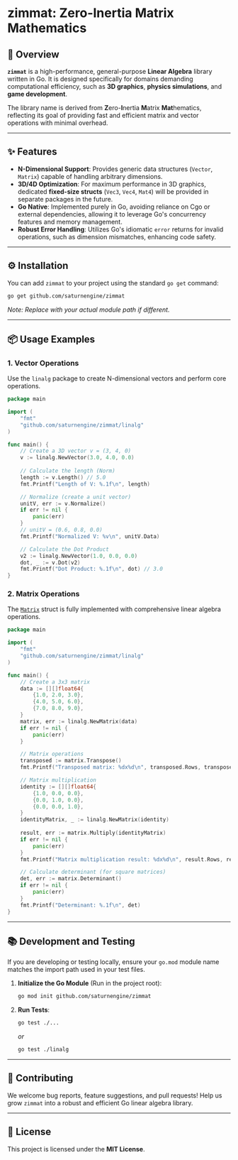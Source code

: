 # zimmat: Zero-Inertia Matrix Mathematics

## 🚀 Overview

**`zimmat`** is a high-performance, general-purpose **Linear Algebra** library written in Go. It is designed specifically for domains demanding computational efficiency, such as **3D graphics**, **physics simulations**, and **game development**.

The library name is derived from **Z**ero-**I**nertia **M**atrix **Mat**hematics, reflecting its goal of providing fast and efficient matrix and vector operations with minimal overhead.

-----

## ✨ Features

  * **N-Dimensional Support**: Provides generic data structures (`Vector`, `Matrix`) capable of handling arbitrary dimensions.
  * **3D/4D Optimization**: For maximum performance in 3D graphics, dedicated **fixed-size structs** (`Vec3`, `Vec4`, `Mat4`) will be provided in separate packages in the future.
  * **Go Native**: Implemented purely in Go, avoiding reliance on Cgo or external dependencies, allowing it to leverage Go's concurrency features and memory management.
  * **Robust Error Handling**: Utilizes Go's idiomatic `error` returns for invalid operations, such as dimension mismatches, enhancing code safety.

-----

## ⚙️ Installation

You can add `zimmat` to your project using the standard `go get` command:

```bash
go get github.com/saturnengine/zimmat
```

*Note: Replace with your actual module path if different.*

-----

## 📦 Usage Examples

### 1\. Vector Operations

Use the `linalg` package to create N-dimensional vectors and perform core operations.

```go
package main

import (
	"fmt"
	"github.com/saturnengine/zimmat/linalg"
)

func main() {
	// Create a 3D vector v = (3, 4, 0)
	v := linalg.NewVector(3.0, 4.0, 0.0) 
    
	// Calculate the length (Norm)
	length := v.Length() // 5.0
	fmt.Printf("Length of V: %.1f\n", length)

	// Normalize (create a unit vector)
	unitV, err := v.Normalize()
	if err != nil {
		panic(err)
	}
	// unitV = (0.6, 0.8, 0.0)
	fmt.Printf("Normalized V: %v\n", unitV.Data)

	// Calculate the Dot Product
	v2 := linalg.NewVector(1.0, 0.0, 0.0)
	dot, _ := v.Dot(v2) 
	fmt.Printf("Dot Product: %.1f\n", dot) // 3.0
}
```

### 2\. Matrix Operations

The [`Matrix`](linalg/matrix.go:8-14) struct is fully implemented with comprehensive linear algebra operations.

```go
package main

import (
	"fmt"
	"github.com/saturnengine/zimmat/linalg"
)

func main() {
	// Create a 3x3 matrix
	data := [][]float64{
		{1.0, 2.0, 3.0},
		{4.0, 5.0, 6.0},
		{7.0, 8.0, 9.0},
	}
	matrix, err := linalg.NewMatrix(data)
	if err != nil {
		panic(err)
	}

	// Matrix operations
	transposed := matrix.Transpose()
	fmt.Printf("Transposed matrix: %dx%d\n", transposed.Rows, transposed.Cols)

	// Matrix multiplication
	identity := [][]float64{
		{1.0, 0.0, 0.0},
		{0.0, 1.0, 0.0},
		{0.0, 0.0, 1.0},
	}
	identityMatrix, _ := linalg.NewMatrix(identity)
	
	result, err := matrix.Multiply(identityMatrix)
	if err != nil {
		panic(err)
	}
	fmt.Printf("Matrix multiplication result: %dx%d\n", result.Rows, result.Cols)

	// Calculate determinant (for square matrices)
	det, err := matrix.Determinant()
	if err != nil {
		panic(err)
	}
	fmt.Printf("Determinant: %.1f\n", det)
}
```

-----

## 📚 Development and Testing

If you are developing or testing locally, ensure your `go.mod` module name matches the import path used in your test files.

1.  **Initialize the Go Module** (Run in the project root):

    ```bash
    go mod init github.com/saturnengine/zimmat
    ```

2.  **Run Tests**:

    ```bash
    go test ./...
    ```

    *or*

    ```bash
    go test ./linalg
    ```

-----

## 🤝 Contributing

We welcome bug reports, feature suggestions, and pull requests\! Help us grow `zimmat` into a robust and efficient Go linear algebra library.

-----

## 📜 License

This project is licensed under the **MIT License**.